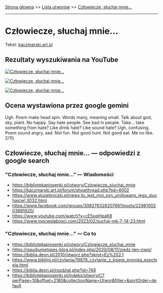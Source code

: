 [Strona głowna](../index.md) >> [Lista utworów](../list.md) >> [Człowiecze, słuchaj mnie…](112.md)

---

# Człowiecze, słuchaj mnie…

Tekst: [kaczmarski.art.pl](https://www.kaczmarski.art.pl/tworczosc/wiersze/czlowiecze-sluchaj-mnie/)

## Rezultaty wyszukiwania na YouTube

[![Człowiecze, słuchaj mnie…](http://img.youtube.com/vi/atio51Azl3E/0.jpg)](https://www.youtube.com/watch?v=atio51Azl3E "4  Dobre rady Pana Ojca Jacek Kaczmarski - YouTube")

[![Człowiecze, słuchaj mnie…](http://img.youtube.com/vi/QBVv7zMlksY/0.jpg)](https://www.youtube.com/watch?v=QBVv7zMlksY "Jacek Kaczmarski - Katyń - YouTube")

[![Człowiecze, słuchaj mnie…](http://img.youtube.com/vi/9p2VEg2nHx4/0.jpg)](https://www.youtube.com/watch?v=9p2VEg2nHx4 "Jacek Kaczmarski - Scena to Dziwna... - Wojna postu z karnawałem - YouTube")

## Ocena wystawiona przez google gemini

Ugh. Poem make head spin. Words many, meaning small. Talk about god, sky, plant. No happy. Say hate people. See bad in people. Take... take something from hate? Like drink hate? Like sound hate? Ugh, confusing. Poem sound angry, sad. Not fun. Not good hunt. Not good eat. Me no like. 2/10.


## Człowiecze, słuchaj mnie… — odpowiedzi z google search

### "Człowiecze, słuchaj mnie…" — Wiadomości

 - <https://bibliotekapiosenki.pl/utwory/Czlowiecze_sluchaj_mnie>
 - <https://kaczmarski.art.pl/forum/showthread.php?tid=4002>
 - <https://www.sluzebniczki.pl/news,to_jest_moj_syn_umilowany_jego_sluchajcie!,3032.html>
 - <https://www.facebook.com/groups/308276326207661/posts/2298100203891920/>
 - <https://www.youtube.com/watch?v=cE5sqiHeaK8>
 - <https://www.mocwslabosci.com/2023/02/suchaj-mk-7-14-23.html>

### "Człowiecze, słuchaj mnie…" — Co to

 - <https://bibliotekapiosenki.pl/utwory/Czlowiecze_sluchaj_mnie>
 - <https://gaudiumetspes-blog.pl/index.php/2020/08/11/zjedz-ten-zwoj/>
 - <https://biblia.deon.pl/2010/otworz.php?skrot=Ez%202,1>
 - <https://www.biblijni.pl/czytania/19878_czytanie_z_ksiegi_proroka_ezechiela.html>
 - <https://biblia.deon.pl/rozdzial.php?id=748>
 - <https://bibliotekapiosenki.pl/indeks/utwory/C?perPage=10&offset=2180&collectionName=Utwor&filter=&sortOrder=default>

